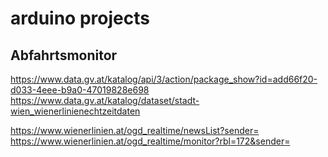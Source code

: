 # arduino projects

## Abfahrtsmonitor
https://www.data.gv.at/katalog/api/3/action/package_show?id=add66f20-d033-4eee-b9a0-47019828e698
https://www.data.gv.at/katalog/dataset/stadt-wien_wienerlinienechtzeitdaten

https://www.wienerlinien.at/ogd_realtime/newsList?sender=
https://www.wienerlinien.at/ogd_realtime/monitor?rbl=172&sender=


